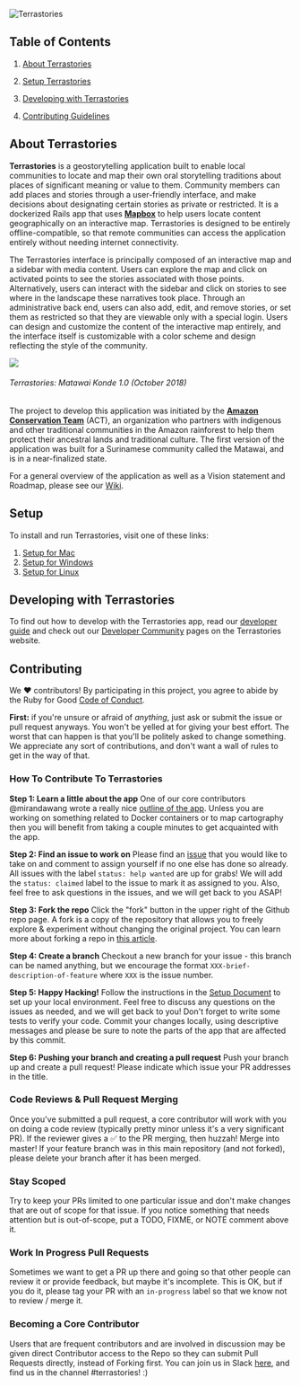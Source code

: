 ![Terrastories](https://www.amazonteam.org/wp-content/uploads/2018/09/logo-1170x164.png)

## Table of Contents

1. [About Terrastories](#about-terrastories)

2. [Setup Terrastories](#setup)

3. [Developing with Terrastories](#developing-with-terrastories)

4. [Contributing Guidelines](#contributing)

## About Terrastories

**Terrastories** is a geostorytelling application built to enable local communities to locate and map their own oral storytelling traditions about places of significant meaning or value to them. Community members can add places and stories through a user-friendly interface, and make decisions about designating certain stories as private or restricted. It is a dockerized Rails app that uses [**Mapbox**](https://mapbox.com) to help users locate content geographically on an interactive map. Terrastories is designed to be entirely offline-compatible, so that remote communities can access the application entirely without needing internet connectivity. 

The Terrastories interface is principally composed of an interactive map and a sidebar with media content. Users can explore the map and click on activated points to see the stories associated with those points. Alternatively, users can interact with the sidebar and click on stories to see where in the landscape these narratives took place. Through an administrative back end, users can also add, edit, and remove stories, or set them as restricted so that they are viewable only with a special login. Users can design and customize the content of the interactive map entirely, and the interface itself is customizable with a color scheme and design reflecting the style of the community.

![](terrastories.gif)
###### *Terrastories: Matawai Konde 1.0 (October 2018)*

The project to develop this application was initiated by the [**Amazon Conservation Team**](http://amazonteam.org) (ACT), an organization who partners with indigenous and other traditional communities in the Amazon rainforest to help them protect their ancestral lands and traditional culture. The first version of the application was built for a Surinamese community called the Matawai, and is in a near-finalized state.

For a general overview of the application as well as a Vision statement and Roadmap, please see our [Wiki](https://github.com/Terrastories/terrastories/wiki).

## Setup

To install and run Terrastories, visit one of these links:
1. [Setup for Mac](MAC.md)
2. [Setup for Windows](WINDOWS.md)
3. [Setup for Linux](LINUX.md)

## Developing with Terrastories

To find out how to develop with the Terrastories app, read our [developer guide](DEVELOPMENT.md) and check out our [Developer Community](https://terrastories.io/community/) pages on the Terrastories website.

## Contributing

We ♥ contributors! By participating in this project, you agree to abide by the Ruby for Good [Code of Conduct](CODE_OF_CONDUCT.md).

**First:** if you're unsure or afraid of *anything*, just ask or submit the issue or pull request anyways. You won't be yelled at for giving your best effort. The worst that can happen is that you'll be politely asked to change something. We appreciate any sort of contributions, and don't want a wall of rules to get in the way of that.

### How To Contribute To Terrastories

**Step 1: Learn a little about the app**
One of our core contributors @mirandawang wrote a really nice [outline of the app](https://docs.google.com/document/d/1azfvU7tXLv2EHGrc3Hs5SPmB32MkyYuhXTB4JjymlV4/edit). Unless you are working on something related to Docker containers or to map cartography then you will benefit from taking a couple minutes to get acquainted with the app. 

**Step 2: Find an issue to work on**
Please find an [issue](https://github.com/Terrastories/terrastories/issues) that you would like to take on and comment to assign yourself if no one else has done so already. All issues with the label `status: help wanted` are up for grabs! We will add the `status: claimed` label to the issue to mark it as assigned to you. Also, feel free to ask questions in the issues, and we will get back to you ASAP!

**Step 3: Fork the repo**
Click the "fork" button in the upper right of the Github repo page. A fork is a copy of the repository that allows you to freely explore & experiment without changing the original project. You can learn more about forking a repo in [this article](https://help.github.com/articles/fork-a-repo/).

**Step 4: Create a branch**
Checkout a new branch for your issue - this branch can be named anything, but we encourage the format  `XXX-brief-description-of-feature`  where  `XXX`  is the issue number.

**Step 5: Happy Hacking!**
Follow the instructions in the [Setup Document](https://github.com/Terrastories/terrastories#setup) to set up your local environment. Feel free to discuss any questions on the issues as needed, and we will get back to you! Don't forget to write some tests to verify your code. Commit your changes locally, using descriptive messages and please be sure to note the parts of the app that are affected by this commit.

**Step 6: Pushing your branch and creating a pull request**
Push your branch up and create a pull request! Please indicate which issue your PR addresses in the title.

### Code Reviews & Pull Request Merging
Once you've submitted a pull request, a core contributor will work with you on doing a code review (typically pretty minor unless it's a very significant PR). If the reviewer gives a ✅ to the PR merging, then huzzah! Merge into master! If your feature branch was in this main repository (and not forked), please delete your branch after it has been merged.

### Stay Scoped
Try to keep your PRs limited to one particular issue and don't make changes that are out of scope for that issue. If you notice something that needs attention but is out-of-scope, put a TODO, FIXME, or NOTE comment above it.

### Work In Progress Pull Requests
Sometimes we want to get a PR up there and going so that other people can review it or provide feedback, but maybe it's incomplete. This is OK, but if you do it, please tag your PR with an  `in-progress`  label so that we know not to review / merge it.

### Becoming a Core Contributor
Users that are frequent contributors and are involved in discussion may be given direct Contributor access to the Repo so they can submit Pull Requests directly, instead of Forking first. You can join us in Slack [here](https://t.co/kUtI3lnpW1), and find us in the channel #terrastories! :) 
